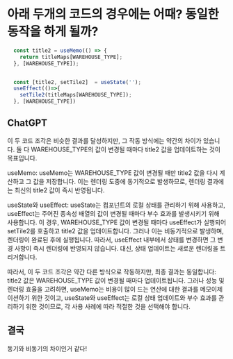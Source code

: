 # 아래 두개의 코드의 경우에는 어때? 동일한 동작을 하게 될까?

```js
  const title2 = useMemo(() => {
    return titleMaps[WAREHOUSE_TYPE];
  }, [WAREHOUSE_TYPE]);


  const [title2, setTile2]  = useState('');
  useEffect(()=>{
    setTile2(titleMaps[WAREHOUSE_TYPE]);
  }, [WAREHOUSE_TYPE])
```

## ChatGPT
이 두 코드 조각은 비슷한 결과를 달성하지만, 그 작동 방식에는 약간의 차이가 있습니다. 둘 다 WAREHOUSE_TYPE의 값이 변경될 때마다 title2 값을 업데이트하는 것이 목표입니다.

useMemo: useMemo는 WAREHOUSE_TYPE 값이 변경될 때만 title2 값을 다시 계산하고 그 값을 저장합니다. 이는 렌더링 도중에 동기적으로 발생하므로, 렌더링 결과에는 최신의 title2 값이 즉시 반영됩니다.

useState와 useEffect: useState는 컴포넌트의 로컬 상태를 관리하기 위해 사용하고, useEffect는 주어진 종속성 배열의 값이 변경될 때마다 부수 효과를 발생시키기 위해 사용합니다. 이 경우, WAREHOUSE_TYPE 값이 변경될 때마다 useEffect가 실행되어 setTile2를 호출하고 title2 값을 업데이트합니다. 그러나 이는 비동기적으로 발생하며, 렌더링이 완료된 후에 실행됩니다. 따라서, useEffect 내부에서 상태를 변경하면 그 변경 사항이 즉시 렌더링에 반영되지 않습니다. 대신, 상태 업데이트는 새로운 렌더링을 트리거합니다.

따라서, 이 두 코드 조각은 약간 다른 방식으로 작동하지만, 최종 결과는 동일합니다: title2 값은 WAREHOUSE_TYPE 값이 변경될 때마다 업데이트됩니다. 그러나 성능 및 렌더링 효율을 고려하면, useMemo는 비용이 많이 드는 연산에 대한 결과를 메모이제이션하기 위한 것이고, useState와 useEffect는 로컬 상태 업데이트와 부수 효과를 관리하기 위한 것이므로, 각 사용 사례에 따라 적절한 것을 선택해야 합니다.

## 결국
동기와 비동기의 차이인거 같다! 